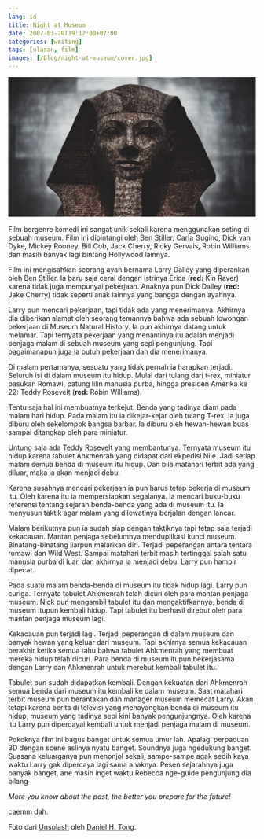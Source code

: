 ```yaml
---
lang: id
title: Night at Museum
date: 2007-03-20T19:12:00+07:00
categories: [writing]
tags: [ulasan, film]
images: [/blog/night-at-museum/cover.jpg]
---
```

![Night at Museum](cover.jpg)

Film bergenre komedi ini sangat unik sekali karena menggunakan seting di sebuah museum. Film ini dibintangi oleh Ben Stiller, Carla Gugino, Dick van Dyke, Mickey Rooney, Bill Cob, Jack Cherry, Ricky Gervais, Robin Williams dan masih banyak lagi bintang Hollywood lainnya.

Film ini mengisahkan seorang ayah bernama Larry Dalley yang diperankan oleh Ben Stiller. Ia baru saja cerai dengan istrinya Erica (**red:** Kin Raver) karena tidak juga mempunyai pekerjaan. Anaknya pun Dick Dalley (**red:** Jake Cherry) tidak seperti anak lainnya yang bangga dengan ayahnya.

Larry pun mencari pekerjaan, tapi tidak ada yang menerimanya. Akhirnya dia diberikan alamat oleh seorang temannya bahwa ada sebuah lowongan pekerjaan di Museum Natural History. Ia pun akhirnya datang untuk melamar. Tapi ternyata pekerjaan yang menantinya itu adalah menjadi penjaga malam di sebuah museum yang sepi pengunjung. Tapi bagaimanapun juga ia butuh pekerjaan dan dia menerimanya.

Di malam pertamanya, sesuatu yang tidak pernah ia harapkan terjadi. Seluruh isi di dalam museum itu hidup. Mulai dari tulang dari t-rex, miniatur pasukan Romawi, patung lilin manusia purba, hingga presiden Amerika ke 22: Teddy Rosevelt (**red:** Robin Williams).

Tentu saja hal ini membuatnya terkejut. Benda yang tadinya diam pada malam hari hidup. Pada malam itu ia dikejar-kejar oleh tulang T-rex. Ia juga diburu oleh sekelompok bangsa barbar. Ia diburu oleh hewan-hewan buas sampai ditangkap oleh para miniatur.

Untung saja ada Teddy Rosevelt yang membantunya. Ternyata museum itu hidup karena tabulet Ahkmenrah yang didapat dari ekpedisi Nile. Jadi setiap malam semua benda di museum itu hidup. Dan bila matahari terbit ada yang diluar, maka ia akan menjadi debu.

Karena susahnya mencari pekerjaan ia pun harus tetap bekerja di museum itu. Oleh karena itu ia mempersiapkan segalanya. Ia mencari buku-buku referensi tentang sejarah benda-benda yang ada di museum itu. Ia menyusun taktik agar malam yang dilewatinya berjalan dengan lancar.

Malam berikutnya pun ia sudah siap dengan taktiknya tapi tetap saja terjadi kekacauan. Mantan penjaga sebelumnya menduplikasi kunci museum. Binatang-binatang liarpun melarikan diri. Terjadi peperangan antara tentara romawi dan Wild West. Sampai matahari terbit masih tertinggal salah satu manusia purba di luar, dan akhirnya ia menjadi debu. Larry pun hampir dipecat.

Pada suatu malam benda-benda di museum itu tidak hidup lagi. Larry pun curiga. Ternyata tabulet Ahkmenrah telah dicuri oleh para mantan penjaga museum. Nick pun mengambil tabulet itu dan mengaktifkannya, benda di museum itupun kembali hidup. Tapi tabulet itu berhasil direbut oleh para mantan penjaga museum lagi.

Kekacauan pun terjadi lagi. Terjadi peperangan di dalam museum dan banyak hewan yang keluar dari museum. Tapi akhirnya semua kekacauan berakhir ketika semua tahu bahwa tabulet Ahkmenrah yang membuat mereka hidup telah dicuri. Para benda di museum itupun bekerjasama dengan Larry dan Ahkmenrah untuk merebut kembali tabulet itu.

Tabulet pun sudah didapatkan kembali. Dengan kekuatan dari Ahkmenrah semua benda dari museum itu kembali ke dalam museum. Saat matahari terbit museum pun berantakan dan manager museum memecat Larry. Akan tetapi karena berita di televisi yang menayangkan benda di museum itu hidup, museum yang tadinya sepi kini banyak pengunjungnya. Oleh karena itu Larry pun dipercayai kembali untuk menjadi penjaga malam di museum.

Pokoknya film ini bagus banget untuk semua umur lah. Apalagi perpaduan 3D dengan scene aslinya nyatu banget. Soundnya juga ngedukung banget. Suasana keluarganya pun menonjol sekali, sampe-sampe agak sedih kaya waktu Larry gak dipercaya lagi sama anaknya. Pesen sejarahnya juga banyak banget, ane masih inget waktu Rebecca nge-guide pengunjung dia bilang

*More you know about the past, the better you prepare for the future!*

caemm dah.

Foto dari [Unsplash](https://unsplash.com/photos/xBeid9r1paU) oleh [Daniel H. Tong](https://unsplash.com/@danieltong).
